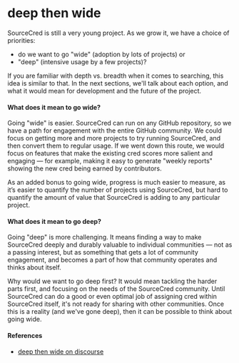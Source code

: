 # deep then wide

SourceCred is still a very young project. As we grow it, we have a choice of priorities: 

 - do we want to go "wide" (adoption by lots of projects) or 
 - "deep" (intensive usage by a few projects)?

If you are familiar with depth vs. breadth when it comes to searching, this idea
is similar to that. In the next sections, we'll talk about each option, and
what it would mean for development and the future of the project.

#### What does it mean to go wide?

Going "wide" is easier. SourceCred can run on any GitHub repository, so we have a path for engagement with the entire GitHub community. We could focus on getting more and more projects to try running SourceCred, and then convert them to regular usage. If we went down this route, we would focus on features that make the existing cred scores more salient and engaging — for example, making it easy to generate "weekly reports" showing the new cred being earned by contributors.

As an added bonus to going wide, progress is much easier to measure, as it’s easier to quantify the number of projects using SourceCred, but hard to quantify the amount of value that SourceCred is adding to any particular project.

#### What does it mean to go deep?

Going "deep" is more challenging. It means finding a way to make SourceCred deeply and durably valuable to individual communities — not as a passing interest, but as something that gets a lot of community engagement, and becomes a part of how that community operates and thinks about itself.

Why would we want to go deep first? It would mean tackling the harder parts first, and
focusing on the needs of the SourceCred community. Until SourceCred can do a good or even
optimal job of assigning cred within SourceCred itself, it's not ready for sharing with other
communities. Once this is a reality (and we've gone deep), then it can be possible
to think about going wide.

#### References

 - [deep then wide on discourse](https://discourse.sourcecred.io/t/deep-then-wide/102)
